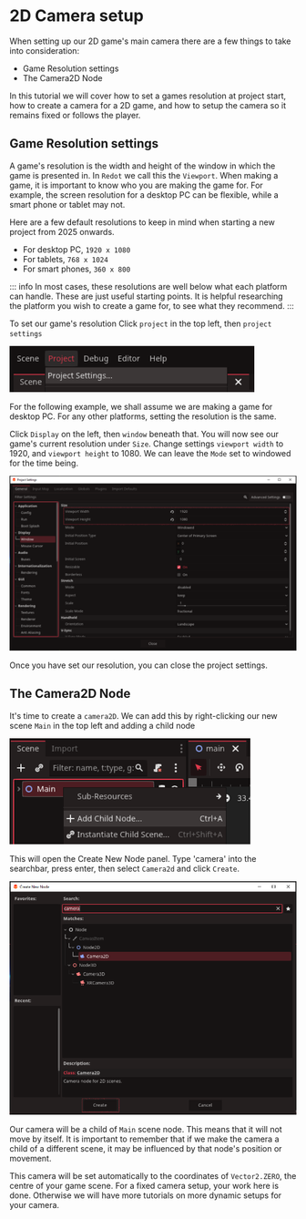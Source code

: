 # 2D Camera setup

When setting up our 2D game's main camera there are a few things to take into consideration:

* Game Resolution settings
* The Camera2D Node

In this tutorial we will cover how to set a games resolution at project start, how to create a camera for a 2D game, and how to setup the camera so it remains fixed or follows the player.


## Game Resolution settings

A game's resolution is the width and height of the window in which the game is presented in. In `Redot` we call this the `Viewport`. When making a game, it is important to know who you are making the game for. For example, the screen resolution for a desktop PC can be flexible, while a smart phone or tablet may not.

Here are a few default resolutions to keep in mind when starting a new project from 2025 onwards.

* For desktop PC, `1920 x 1080`
* For tablets, `768 x 1024`
* For smart phones, `360 x 800`

::: info
In most cases, these resolutions are well below what each platform can handle. These are just useful starting points. It is helpful researching the platform you wish to create a game for, to see what they recommend.
:::

To set our game's resolution Click `project` in the top left, then `project settings`

![Open project Settings](../../assets/images/2d-wasteInvader/open-project-settings.png)

For the following example, we shall assume we are making a game for desktop PC. For any other platforms, setting the resolution is the same.


Click `Display` on the left, then `window` beneath that. You will now see our game's current resolution under `Size`. Change settings `viewport width` to 1920, and `viewport height` to 1080. We can leave the `Mode` set to windowed for the time being.

![Open project Settings](../../assets/images/2d-wasteInvader/project-settings-res.png)

Once you have set our resolution, you can close the project settings. 

## The Camera2D Node

It's time to create a `camera2D`. We can add this by right-clicking our new scene `Main` in the top left and adding a child node

![Add Child-Node to Main](../../assets/images/2d-wasteInvader/add-child-to-main-2d.png)

This will open the Create New Node panel. Type 'camera' into the searchbar, press enter, then select `Camera2d` and click `Create`.

![Add Child-Node to Main](../../assets/images/2d-wasteInvader/create-new-camera2d.png)

Our camera will be a child of `Main` scene node. This means that it will not move by itself. It is important to remember that if we make the camera a child of a different scene, it may be influenced by that node's position or movement.

This camera will be set automatically to the coordinates of `Vector2.ZERO`, the centre of your game scene. For a fixed camera setup, your work here is done. Otherwise we will have more tutorials on more dynamic setups for your camera.
